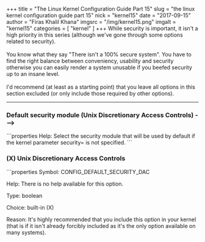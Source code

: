 +++
title = "The Linux Kernel Configuration Guide Part 15"
slug = "the linux kernel configuration guide part 15"
nick = "kernel15"
date = "2017-09-15"
author = "Firas Khalil Khana"
imgsrc = "/img/kernel15.png"
imgalt = "kernel15"
categories = [ "kernel" ]
+++
While security is important, it isn't a high priority in this series (although we've gone through some options related to security).
<br/>
<br/>
You know what they say "There isn't a 100% secure system". You have to find the right balance between conveniency, usability and security otherwise you can easily render a system unusable if you beefed security up to an insane level.
<br/>
<br/>
I'd recommend (at least as a starting point) that you leave all options in this section excluded (or only include those required by other options).
<hr/>
<h3>Default security module (Unix Discretionary Access Controls)  ---></h3>
```properties
Help:       Select the security module that will be used by default if the
            kernel parameter security= is not specified.
```
<h3>(X) Unix Discretionary Access Controls</h3>
```properties
Symbol:     CONFIG_DEFAULT_SECURITY_DAC

Help:       There is no help available for this option.

Type:       boolean

Choice:     built-in (X)

Reason:     It's highly recommended that you include this option in your kernel
            (that is if it isn't already forcibly included as it's the only
            option available on many systems).
```
